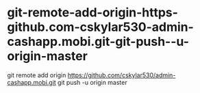 # git-remote-add-origin-https-github.com-cskylar530-admin-cashapp.mobi.git-git-push--u-origin-master
git remote add origin https://github.com/cskylar530/admin-cashapp.mobi.git git push -u origin master
